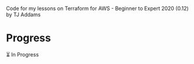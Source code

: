 Code for my lessons on Terraform for AWS - Beginner to Expert 2020 (0.12) by TJ Addams

# Progress
:hourglass_flowing_sand: In Progress

[comment]: <> ([Certificate of Awesomeness :tm:]&#40;certificate.pdf&#41;)
